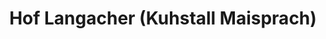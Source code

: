 ---
title: "Hof Langacher (Kuhstall Maisprach)"
url: /maisprach/hof-langacher-kuhstall-maisprach/
shop: Hofladen
---
